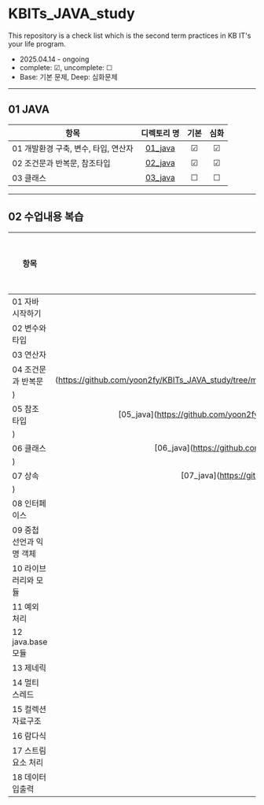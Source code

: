# KBITs_JAVA_study
This repository is a check list which is the second term practices in KB IT's your life program.
- 2025.04.14 - ongoing
- complete: ☑, uncomplete: ☐
- Base: 기본 문제, Deep: 심화문제

---
## 01 JAVA
| 항목 | 디렉토리 명 | 기본 | 심화 | 
|------|:----:|:----:|:----:|
| 01 개발환경 구축, 변수, 타입, 연산자 | [01_java](https://github.com/yoon2fy/KBITs_JAVA_study/tree/main/01%20JAVA/01_java) | ☑ | ☑ |
| 02 조건문과 반복문, 참조타입 | [02_java](https://github.com/yoon2fy/KBITs_JAVA_study/tree/main/01%20JAVA/02_java) | ☑ | ☑ |
| 03 클래스 | [03_java](https://github.com/yoon2fy/KBITs_JAVA_study/tree/main/01%20JAVA/03_java) | ☐ | ☐ |


---
## 02 수업내용 복습
| 항목 | 디렉토리 명 | ☑ 개념정리 | ☑ 예제 | ☑ 연습문제 | 학습 종료 날짜 |
|------|:----:|:----:|:----:|:----:|:----:|
| 01 자바 시작하기 | 01_java | ☑ | ☑ | ☐ | 2025.04.14 |
| 02 변수와 타입 | [02_java](https://github.com/yoon2fy/KBITs_JAVA_study/tree/main/02_JAVA/Ch2_%EB%B3%80%EC%88%98%EC%99%80%20%ED%83%80%EC%9E%85) | ☑ |☐ |☐ | 2025.04.17 |
| 03 연산자 | [03_java](https://github.com/yoon2fy/KBITs_JAVA_study/tree/main/02_JAVA/Ch3_%EC%97%B0%EC%82%B0%EC%9E%90) | ☑ |☐ |☐ | |
| 04 조건문과 반복문 | [04_java](https://github.com/yoon2fy/KBITs_JAVA_study/tree/main/02_JAVA/Ch4_%EC%A1%B0%EA%B1%B4%EB%AC%B8%EA%B3%BC%20%EB%B0%98%EB%B3%B5%EB%AC%B8
) | ☑ |☐ |☐ | |
| 05 참조 타입 | [05_java](https://github.com/yoon2fy/KBITs_JAVA_study/tree/main/02_JAVA/Ch5_%EC%B0%B8%EC%A1%B0%20%ED%83%80%EC%9E%85
) | ☑ |☐ |☐ | |
| 06 클래스 | [06_java](https://github.com/yoon2fy/KBITs_JAVA_study/tree/main/02_JAVA/Ch6_%ED%81%B4%EB%9E%98%EC%8A%A4
) | ☑ |☐ |☐ | |
| 07 상속 | [07_java](https://github.com/yoon2fy/KBITs_JAVA_study/tree/main/02_JAVA/Ch7_%EC%83%81%EC%86%8D
) | ☑ |☐ |☐ | |
| 08 인터페이스 | [08_java](https://github.com/yoon2fy/KBITs_JAVA_study/tree/main/02_JAVA/Ch8_%EC%9D%B8%ED%84%B0%ED%8E%98%EC%9D%B4%EC%8A%A4) | ☑ |☐ |☐ | |
| 09 중첩 선언과 익명 객체 | 09_java | ☐ |☐ |☐ | |
| 10 라이브러리와 모듈 | 10_java | ☐ | ☐ |☐ ||
| 11 예외 처리 | 11_java | ☐ | ☐ |☐ ||
| 12 java.base 모듈 | 12_java | ☐ | ☐ |☐ ||
| 13 제네릭 | 13_java | ☐ | ☐ |☐ ||
| 14 멀티 스레드 | 14_java | ☐ | ☐ |☐ ||
| 15 컬렉션 자료구조 | 15_java | ☐ | ☐ |☐ ||
| 16 람다식 | 16_java | ☐ | ☐ |☐ ||
| 17 스트림 요소 처리 | 17_java | ☐ |☐ |☐ | |
| 18 데이터 입출력  | 18_java | ☐ |☐ |☐ | |
